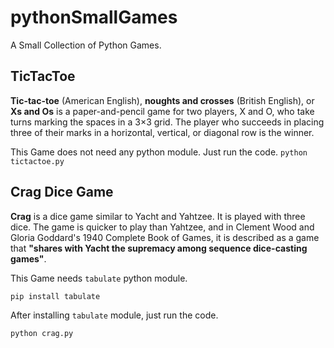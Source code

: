 # pythonSmallGames
A Small Collection of Python Games.

## TicTacToe
**Tic-tac-toe** (American English), **noughts and crosses** (British English), or **Xs and Os** is a paper-and-pencil game for two players, X and O, who take turns marking the spaces in a 3×3 grid. The player who succeeds in placing three of their marks in a horizontal, vertical, or diagonal row is the winner.

This Game does not need any python module. Just run the code.
`python tictactoe.py`

## Crag Dice Game
**Crag** is a dice game similar to Yacht and Yahtzee. It is played with three dice. The game is quicker to play than Yahtzee, and in Clement Wood and Gloria Goddard's 1940 Complete Book of Games, it is described as a game that **"shares with Yacht the supremacy among sequence dice-casting games"**.

This Game needs `tabulate` python module. 

`pip install tabulate`

After installing `tabulate` module, just run the code.

`python crag.py`

